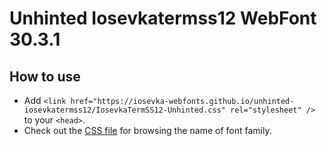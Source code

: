 # Unhinted Iosevkatermss12 WebFont 30.3.1

## How to use

- Add `<link href="https://iosevka-webfonts.github.io/unhinted-iosevkatermss12/IosevkaTermSS12-Unhinted.css" rel="stylesheet" />` to your `<head>`.
- Check out the [CSS file](./IosevkaTermSS12-Unhinted.css) for browsing the name of font family.
